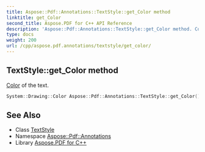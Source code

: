 ```yaml
---
title: Aspose::Pdf::Annotations::TextStyle::get_Color method
linktitle: get_Color
second_title: Aspose.PDF for C++ API Reference
description: 'Aspose::Pdf::Annotations::TextStyle::get_Color method. Color of the text in C++.'
type: docs
weight: 200
url: /cpp/aspose.pdf.annotations/textstyle/get_color/
---
```

## TextStyle::get_Color method


[Color](../../../aspose.pdf/color/) of the text.

```cpp
System::Drawing::Color Aspose::Pdf::Annotations::TextStyle::get_Color()
```

## See Also

* Class [TextStyle](../)
* Namespace [Aspose::Pdf::Annotations](../../)
* Library [Aspose.PDF for C++](../../../)
